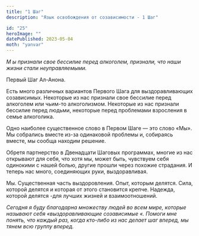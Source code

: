 ```yaml
---
title: "1 Шаг"
description: "Язык освобождения от созависимости - 1 Шаг"

id: "25"
heroImage: ""
datePublished: 2023-05-04
moth: "yanvar"
---
```


_М_ _ы_ _признали_ _свое_ _бессилие_ _перед_ _алкоголем,_ _признали,_ _что_
_наши_ _жизни_ _стали_ _неуправляемыми._

Первый Шаг Ал-Анона.

Есть много различных вариантов Первого Шага для выздоравливающих созависимых.
Некоторые из нас признали свое бессилие перед алкоголем или чьим-то
алкоголизмом. Некоторые из нас признали бессилие перед людьми, некоторые перед
проблемами взросления в семье алкоголика.

Одно наиболее существенное слово в Первом Шаге — это слово «Мы». Мы собрались
вместе из-за одинаковой проблемы и, собираясь вместе, мы сообща находим
решение.

Обретя партнерство в Двенадцати Шаговых программах, многие из нас открывают
для себя, что хотя мы, может быть, чувствуем себя одинокими с нашей болью,
другие прошли через похожие страдания. И теперь нас много, соединяющих руки,
выздоравливая.

Мы. Существенная часть выздоровления. Опыт, которым делятся. Сила, которой
делятся и которая от этого становится крепче. Надежда, которой делятся -для
лучших жизней и взаимоотношений.

_Сегодня_ _я_ _буду_ _благодарна_ _множеству_ _людей_ _во_ _всем_ _мире,_
_которые_ _называют_ _себя_ _«выздоравливающие_ _созависимые_ _«._ _Помоги_
_мне_ _понять,_ _что_ _каждый_ _раз,_ _когда_ _кто-либо_ _из_ _нас_ _делает_
_шаг_ _вперед,_ _мы_ _тянем_ _всю_ _группу_ _вперед._
